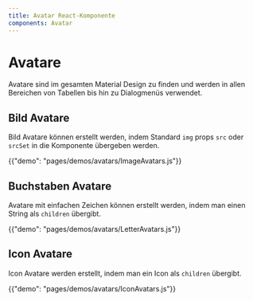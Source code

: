 ```yaml
---
title: Avatar React-Komponente
components: Avatar
---
```


# Avatare

<p class="description">Avatare sind im gesamten Material Design zu finden und werden in allen Bereichen von Tabellen bis hin zu Dialogmenüs verwendet.</p>

## Bild Avatare

Bild Avatare können erstellt werden, indem Standard `img` props `src` oder `srcSet` in die Komponente übergeben werden.

{{"demo": "pages/demos/avatars/ImageAvatars.js"}}

## Buchstaben Avatare

Avatare mit einfachen Zeichen können erstellt werden, indem man einen String als `children` übergibt.

{{"demo": "pages/demos/avatars/LetterAvatars.js"}}

## Icon Avatare

Icon Avatare werden erstellt, indem man ein Icon als `children` übergibt.

{{"demo": "pages/demos/avatars/IconAvatars.js"}}
